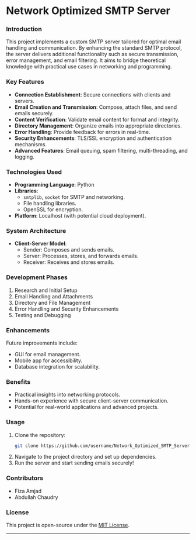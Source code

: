 # **Network Optimized SMTP Server**  

### **Introduction**  
This project implements a custom SMTP server tailored for optimal email handling and communication. By enhancing the standard SMTP protocol, the server delivers additional functionality such as secure transmission, error management, and email filtering. It aims to bridge theoretical knowledge with practical use cases in networking and programming.

### **Key Features**  
- **Connection Establishment**: Secure connections with clients and servers.  
- **Email Creation and Transmission**: Compose, attach files, and send emails securely.  
- **Content Verification**: Validate email content for format and integrity.  
- **Directory Management**: Organize emails into appropriate directories.  
- **Error Handling**: Provide feedback for errors in real-time.  
- **Security Enhancements**: TLS/SSL encryption and authentication mechanisms.  
- **Advanced Features**: Email queuing, spam filtering, multi-threading, and logging.  

### **Technologies Used**  
- **Programming Language**: Python  
- **Libraries**: 
  - `smtplib`, `socket` for SMTP and networking.  
  - File handling libraries.  
  - OpenSSL for encryption.  
- **Platform**: Localhost (with potential cloud deployment).  

### **System Architecture**  
- **Client-Server Model**: 
  - Sender: Composes and sends emails.  
  - Server: Processes, stores, and forwards emails.  
  - Receiver: Receives and stores emails.  

### **Development Phases**  
1. Research and Initial Setup  
2. Email Handling and Attachments  
3. Directory and File Management  
4. Error Handling and Security Enhancements  
5. Testing and Debugging  

### **Enhancements**  
Future improvements include:  
- GUI for email management.  
- Mobile app for accessibility.  
- Database integration for scalability.  

### **Benefits**  
- Practical insights into networking protocols.  
- Hands-on experience with secure client-server communication.  
- Potential for real-world applications and advanced projects.  

### **Usage**  
1. Clone the repository:  
   ```bash
   git clone https://github.com/username/Network_Optimized_SMTP_Server.git
   ```  
2. Navigate to the project directory and set up dependencies.  
3. Run the server and start sending emails securely!  

### **Contributors**  
- Fiza Amjad  
- Abdullah Chaudry  

### **License**  
This project is open-source under the [MIT License](LICENSE).  

--- 
